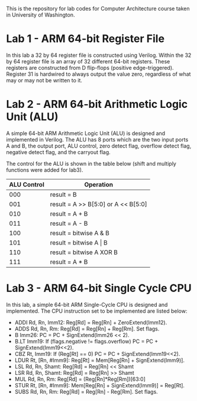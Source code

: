 This is the repository for lab codes for Computer Architecture course taken in University of Washington.

# __Lab 1 - ARM 64-bit Register File__

In this lab a 32 by 64 register file is constructed using Verilog. Within the 32 by 64 register file is an array of 32 different 64-bit registers. 
These registers are constructed from D flip-flops (positive edge-triggered). Register 31 is hardwired to always output the value zero, regardless of what may or may not be written to it.

# __Lab 2 - ARM 64-bit Arithmetic Logic Unit (ALU)__

A simple 64-bit ARM Arithmetic Logic Unit (ALU) is designed and implemented in Verilog. The ALU has 8 ports which are the two input ports A and B, the output port, ALU control, zero detect flag, overflow detect flag, negative detect flag, and the carryout flag.

The control for the ALU is shown in the table below (shift and multiply functions were added for lab3).

| ALU Control | Operation |
| ----------- | --------- |
| 000 | result = B |
| 001 | result = A >> B[5:0] or A << B[5:0]|
| 010 | result = A + B |
| 011 | result = A - B |
| 100 | result = bitwise A & B |
| 101 | result = bitwise A \| B |
| 110 | result = bitwise A XOR B |
| 111 | result = A * B |

# __Lab 3 - ARM 64-bit Single Cycle CPU__

In this lab, a simple 64-bit ARM Single-Cycle CPU is designed and implemented. 
The CPU instruction set to be implemented are listed below:
* ADDI Rd, Rn, Imm12: Reg[Rd] = Reg[Rn] + ZeroExtend(Imm12).
* ADDS Rd, Rn, Rm: Reg[Rd] = Reg[Rn] + Reg[Rm]. Set flags.
* B Imm26: PC = PC + SignExtend(Imm26 << 2).
* B\.LT Imm19: If (flags.negative != flags.overflow) PC = PC + SignExtend(Imm19<<2).
* CBZ Rt, Imm19: If (Reg[Rt] == 0) PC = PC + SignExtend(Imm19<<2).
* LDUR Rt, [Rn, #Imm9]: Reg[Rt] = Mem[Reg[Rn] + SignExtend(Imm9)].
* LSL Rd, Rn, Shamt: Reg[Rd] = Reg[Rn] << Shamt
* LSR Rd, Rn, Shamt: Reg[Rd] = Reg[Rn] >> Shamt
* MUL Rd, Rn, Rm: Reg[Rd] = (Reg[Rn]*Reg[Rm])[63:0]
* STUR Rt, [Rn, #Imm9]: Mem[Reg[Rn] + SignExtend(Imm9)] = Reg[Rt].
* SUBS Rd, Rn, Rm: Reg[Rd] = Reg[Rn] - Reg[Rm]. Set flags.
